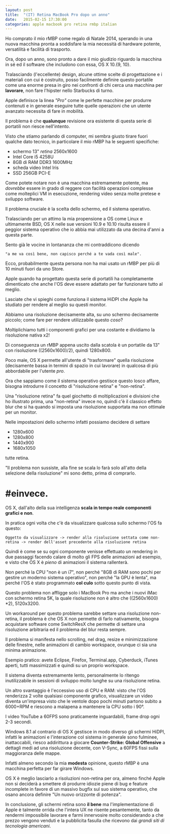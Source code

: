 ```yaml
---
layout: post
title:  "(IT) Retina MacBook Pro dopo un anno"
date:   2015-02-15 17:30:00
categories: apple macbook pro retina rmbp italian
---
```


Ho comprato il mio rMBP come regalo di Natale 2014, sperando in una nuova macchina pronta a soddisfare la mia necessità di hardware potente, versatilità e facilità di trasporto.

Ora, dopo un anno, sono pronto a dare il mio giudizio riguardo la macchina in sé ed il software che includono con essa, OS X 10.{9, 10}.

Tralasciando (l'eccellente) design, alcune ottime scelte di progettazione e i materiali con cui è costruito, posso facilmente definire questo portatile come una enorme presa in giro nei confronti di chi cerca una macchina per **lavorare**, non fare l'hipster nello Starbucks di turno.

Apple definisce la linea *"Pro"* come le perfette macchine per produrre contenuti e in generale eseguire tutte quelle operazioni che un utente avanzato necessita di fare in mobilità.

Il problema è che **qualunque** revisione ora esistente di questa serie di portatili non riesce nell'intento.

Visto che stiamo parlando di computer, mi sembra giusto tirare fuori qualche dato tecnico, in particolare il mio rMBP ha le seguenti specifiche:

* schermo 13" *retina* 2560x1600
* Intel Core i5 4258U
* 8GB di RAM DDR3 1600MHz
* scheda video Intel Iris
* SSD 256GB PCI-E

Come potete notare non è una macchina estremamente potente, ma *dovrebbe* essere in grado di reggere con facilità operazioni complesse come molteplici VM in esecuzione, rendering video senza molte pretese e sviluppo software.

Il problema cruciale è la scelta dello schermo, ed il sistema operativo.

Tralasciando per un attimo la mia propensione a OS come Linux e ultimamente BSD, OS X nelle sue versioni 10.9 e 10.10 risulta essere il peggior sistema operativo che io abbia mai utilizzato da una decina d'anni a questa parte.

Sento già le vocine in lontananza che mi contraddicono dicendo 

    "a me va così bene, non capisco perché a te vada così male".

Ecco, probabilmente questa persona non ha mai usato un rMBP per più di 10 minuti fuori da uno Store.

Apple quando ha progettato questa serie di portatili ha completamente dimenticato che anche l'OS deve essere adattato per far funzionare tutto al meglio.

Lasciate che vi spieghi come funziona il sistema HiDPI che Apple ha studiato per rendere al meglio su questi monitor.

Abbiamo una risoluzione decisamente alta, su uno schermo decisamente piccolo; come fare per rendere utilizzabile questo *coso*?

Moltiplichiamo tutti i componenti grafici per una costante e dividiamo la risoluzione nativa x2!

Di conseguenza un rMBP appena uscito dalla scatola è un portatile da 13" con risoluzione ((2560x1600)/2), quindi 1280x800.

Poco male, OS X permette all'utente di "trasformare" quella risoluzione (decisamente bassa in termini di spazio in cui lavorare) in qualcosa di più abbordabile per l'utente *pro*.

Ora che sappiamo come il sistema operativo gestisce questo losco affare, bisogna introdurre il concetto di "risoluzione retina" e "non-retina".

Una "risoluzione retina" fa quel giochetto di moltiplicazioni e divisioni che ho illustrato prima, una "non-retina" invece no, quindi c'è il classico effetto blur che si ha quando si imposta una risoluzione supportata ma non ottimale per un monitor.

Nelle impostazioni dello schermo infatti possiamo decidere di settare

* 1280x600
* 1280x800
* 1440x900
* 1680x1050

tutte retina.

"Il problema non sussiste, alla fine se scala lo farà solo all'atto della selezione della risoluzione" mi sono detto, prima di comprarlo.

# \#einvece.

OS X, dall'alto della sua intelligenza **scala in tempo reale componenti grafici e non**.

In pratica ogni volta che c'è da visualizzare qualcosa sullo schermo l'OS fa questo:

    Oggetto da visualizzare -> render alla risoluzione settata come non-retina -> render dell'asset precedente alla risoluzione retina

Quindi è come se su ogni componente venisse effettuato un rendering in due passaggi facendo calare di molto gli FPS delle animazioni ad esempio, e visto che OS X è *pieno* di animazioni il sistema rallenterà.

Non perché la CPU "non è un i7", non perché "8GB di RAM sono pochi per gestire un moderno sistema operativo", non perché "la GPU è lenta", ma perché l'OS è stato programmato **col culo** sotto questo punto di vista.

Questo problema non affligge solo i MacBook Pro ma anche i nuovi iMac con schermo retina 5K, la quale risoluzione non è altro che ((2560x1600) \*2), 5120x3200.

Un workaround per questo problema sarebbe settare una risoluzione non-retina, il problema è che OS X non permette di farlo nativamente, bisogna acquistare software come SwitchResX che permette di settare una risoluzione arbitraria ed il problema del blur resta sempre.

Il problema si manifesta nello scrolling, nel drag, resize e minimizzazione delle finestre, nelle animazioni di cambio workspace, ovunque ci sia una minima animazione.

Esempio pratico: avete Eclipse, Firefox, Terminal.app, Cyberduck, iTunes aperti, tutti massimizzati e quindi su un proprio workspace.

Il sistema diventa estremamente lento, personalmente lo ritengo inutilizzabile in sessioni di sviluppo molto lunghe su una risoluzione retina.

Un altro svantaggio è l'eccessivo uso di CPU e RAM: visto che l'OS renderizza 2 volte qualsiasi componente grafico, visualizzare un video diventa un'impresa visto che le ventole dopo pochi minuti partono subito a 6000+RPM e riescono a malapena a mantenere la CPU sotto i 90°.

I video YouTube a 60FPS sono praticamente inguardabili, frame drop ogni 2-3 secondi.

Windows 8.1 al contrario di OS X gestisce in modo diverso gli schermi HiDPI, infatti le animazioni e l'interazione col sistema in generale sono fulminee, inattaccabili, riesco addirittura a giocare **Counter-Strike: Global Offensive** a dettagli medi ad una risoluzione decente, con V-Sync, a 60FPS fissi sulla maggioranza delle mappe.

Infatti almeno secondo la mia **modesta** opinione, questo rMBP è una macchina perfetta per far girare Windows.

OS X è meglio lasciarlo a risoluzioni non-retina per ora, almeno finché Apple non si deciderà a smettere di produrre idiozie piene di bug e feature incomplete in favore di un massivo bugfix sul suo sistema operativo, che osano ancora definire "Un nuovo orizzonte di potenza".

In conclusione, gli schermi retina sono **il bene** ma l'implementazione di Apple è talmente orrida che l'intera UX ne risente pesantemente, tanto da rendermi impossibile lavorare e farmi innervosire molto considerando a che prezzo vengono venduti e la pubblicita fasulla che ricevono dai *grandi siti di tecnologia americani*.
